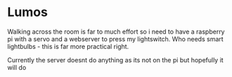 # Lumos

Walking across the room is far to much effort so i need to have a raspberry pi with a servo and a webserver to press my lightswitch. Who needs smart lightbulbs - this is far more practical right.

Currently the server doesnt do anything as its not on the pi but hopefully it will do